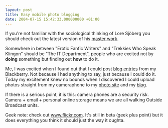 ```yaml
---
layout: post
title: Easy mobile photo blogging
date: 2004-07-15 15:42:33.000000000 +01:00
---
```

<p>If you're not familiar with the sociological thinking of Lore Sjöberg you should check out the latest version of his <a href="http://www.brunching.com/geekhierarchy.html">master work</a>.</p><p>Somewhere in between "Erotic Fanfic Writers" and "Trekkies Who Speak Klingon" should be "The IT Department", people who are excited not by <b>doing</b> something but finding out <b>how</b> to do it.</p><p>Me, I was excited when I found out that I could post <a href="http://dominicsayers.blogspot.com/2004/06/mobile-blogging-ii.html">blog entries</a> from my Blackberry. Not because I had anything to say, just because I could do it. Today my excitement knew no bounds when I discovered I could upload photos straight from my cameraphone to my <a href="http://www.flickr.com/photos/dominicsayers">photo site</a> and my <a href="http://dominicsayers.blogspot.com/2004/07/w00t-for-technology.html">blog</a>.</p><p>If there is a serious point, it is this: camera phones are a security risk. Camera + email + personal online storage means we are all walking Outside Broadcast units.</p><p>Geek note: check out <a href="http://www.flickr.com/">www.flickr.com</a>. It's still in beta (geek plus point) but it does everything you think it should just the way it oughta.</p>
